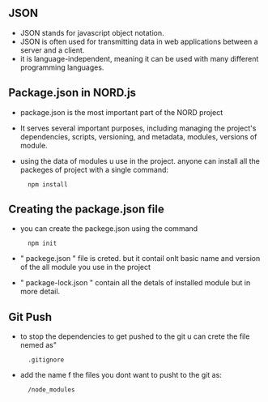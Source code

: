 JSON
--

* JSON stands for javascript object notation. 
* JSON is often used for transmitting data in web applications between a server and a client. 
* it is language-independent, meaning it can be used with many different programming languages.

Package.json in NORD.js
--

* package.json is the most important part of the NORD project
* It serves several important purposes, including managing the project's dependencies, scripts, versioning, and metadata, modules, versions of module.
* using the data of modules u use in the project. anyone can install all the packeges of project with a single command:

        npm install


Creating the package.json file
--

* you can create the packege.json using the command
  
        npm init

* " packege.json "  file is creted. but it contail onlt basic name and version of the all module you use in the project
* " package-lock.json " contain all the detals of installed module but in more detail.

Git Push
-

* to stop the dependencies to get pushed to the git u can crete the file nemed as"

        .gitignore
* add the name f the files you dont want to  pusht to the git as:

        /node_modules
        